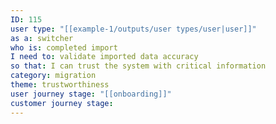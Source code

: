 ```yaml
---
ID: 115
user type: "[[example-1/outputs/user types/user|user]]"
as a: switcher
who is: completed import
I need to: validate imported data accuracy
so that: I can trust the system with critical information
category: migration
theme: trustworthiness
user journey stage: "[[onboarding]]"
customer journey stage:
---
```

